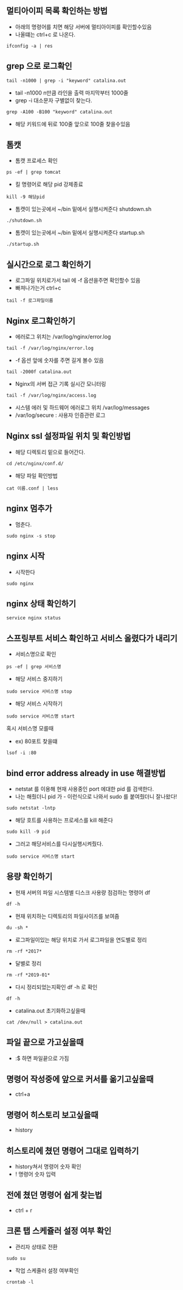 ## 멀티아이피 목록 확인하는 방법

- 아래의 명령어를 치면 해당 서버에 멀티아이피를 확인할수있음 
- 나올떄는 ctrl+c 로 나온다.
~~~
ifconfig -a | res
~~~

## grep 으로 로그확인
~~~
tail -n1000 | grep -i "keyword" catalina.out
~~~
- tail -n1000 n만큼 라인을 출력 마지막부터 1000줄
- grep -i 대소문자 구별없이 찾는다.

~~~
grep -A100 -B100 "keyword" catalina.out
~~~
- 해당 키워드에 뒤로 100줄 앞으로 100줄 찾을수있음

## 톰캣
- 톰캣 프로세스 확인
~~~
ps -ef | grep tomcat
~~~

- 킬 명령어로 해당 pid 강제종료
~~~
kill -9 해당pid
~~~

- 톰캣이 있는곳에서 ~/bin 밑에서 실행시켜준다 shutdown.sh 
~~~
./shutdown.sh
~~~

- 톰캣이 있는곳에서 ~/bin 밑에서 실행시켜준다 startup.sh 
~~~
./startup.sh
~~~


## 실시간으로 로그 확인하기
- 로그파일 위치로가서 tail 에 -f 옵션을주면 확인할수 있음
- 빠져나가는거 ctrl+c
~~~
tail -f 로그파일이름
~~~


## Nginx 로그확인하기

- 에러로그 위치는 /var/log/nginx/error.log
~~~
tail -f /var/log/nginx/error.log
~~~

- -f 옵션 앞에 숫자를 주면 길게 볼수 있음 
~~~
tail -2000f catalina.out
~~~

- Nginx의 서버 접근 기록 실시간 모니터링
~~~
tail -f /var/log/nginx/access.log
~~~

- 시스템 에러 및 하드웨어 에러로그 위치 /var/log/messages
- /var/log/secure : 사용자 인증관련 로그

## Nginx ssl 설정파일 위치 및 확인방법

- 해당 디렉토리 밑으로 들어간다.
~~~
cd /etc/nginx/conf.d/
~~~

- 해당 파일 확인방법
~~~
cat 이름.conf | less
~~~

## nginx 멈추가

- 멈춘다.
~~~
sudo nginx -s stop
~~~

## nginx 시작

- 시작한다
~~~
sudo nginx 
~~~


## nginx 상태 확인하기
~~~
service nginx status
~~~


## 스프링부트 서비스 확인하고 서비스 올렸다가 내리기

- 서비스명으로 확인
~~~
ps -ef | grep 서비스명
~~~

- 해당 서비스 중지하기
~~~
sudo service 서비스명 stop
~~~

- 해당 서비스 시작하기
~~~
sudo service 서비스명 start
~~~

혹시 서비스명 모를때
- ex) 80포트 찾을떄
~~~
lsof -i :80
~~~


## bind error address already in use 해결방법

- netstat 를 이용해 현재 사용중인 port 에대한 pid 를 검색한다.
 - 나는 해줬더니 pid 가 - 이런식으로 나와서 sudo 를 붙여줬더니 잘나왔다!
~~~
sudo netstat -lntp         
~~~

- 해당 호트를 사용하는 프로세스를 kill 해준다
~~~
sudo kill -9 pid
~~~

- 그러고 해당서비스를 다시실행시켜줬다.
~~~
sudo service 서비스명 start
~~~


## 용량 확인하기

- 현재 서버의 파일 시스템별 디스크 사용량 점검하는 명령어 df 
~~~
df -h
~~~

- 현재 위치하는 디렉토리의 파일사이즈를 보여줌
~~~
du -sh *
~~~

- 로그파일이있는 해당 위치로 가서 로그파일을 연도별로 정리
~~~
rm -rf *2017*
~~~

- 달별로 정리 
~~~
rm -rf *2019-01*
~~~

- 다시 정리되었는지확인 df -h 로 확인
~~~
df -h
~~~

-  catalina.out 초기화하고싶을때 
~~~
cat /dev/null > catalina.out
~~~


## 파일 끝으로 가고싶을때
- :$  하면 파일끝으로 가짐

## 명령어 작성중에 앞으로 커서를 옮기고싶을때
- ctrl+a

## 명령어 히스토리 보고싶을때
- history 

## 히스토리에 쳤던 명령어 그대로 입력하기 
- history쳐서 명령어 숫자 확인
- ! 명령어 숫자 입력

## 전에 쳤던 명령어 쉽게 찾는법
- ctrl + r 

## 크론 탭 스케쥴러 설정 여부 확인
- 관리자 상태로 전환
~~~
sudo su
~~~

- 작업 스케줄러 설정 여부확인
~~~
crontab -l 
~~~



